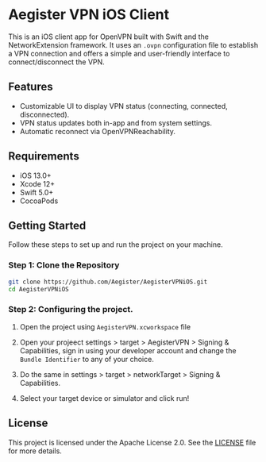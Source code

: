 # Aegister VPN iOS Client

This is an iOS client app for OpenVPN built with Swift and the NetworkExtension framework. It uses an `.ovpn` configuration file to establish a VPN connection and offers a simple and user-friendly interface to connect/disconnect the VPN.

## Features

- Customizable UI to display VPN status (connecting, connected, disconnected).
- VPN status updates both in-app and from system settings.
- Automatic reconnect via OpenVPNReachability.

## Requirements

- iOS 13.0+
- Xcode 12+
- Swift 5.0+
- CocoaPods

## Getting Started

Follow these steps to set up and run the project on your machine.

### Step 1: Clone the Repository

```bash
git clone https://github.com/Aegister/AegisterVPNiOS.git
cd AegisterVPNiOS
```

### Step 2: Configuring the project. 

1. Open the project using `AegisterVPN.xcworkspace` file

2. Open your projeect settings > target > AegisterVPN > Signing & Capabilities, sign in using your developer account and change the `Bundle Identifier` to any of your choice. 

3. Do the same in settings > target > networkTarget > Signing & Capabilities.
   
4. Select your target device or simulator and click run!


## License

This project is licensed under the Apache License 2.0. See the [LICENSE](./LICENSE) file for more details.
